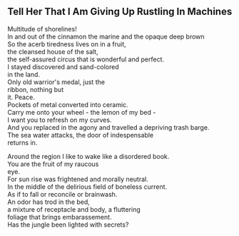 Tell Her That I Am Giving Up Rustling In Machines
-------------------------------------------------
Multitude of shorelines!  
In and out of the cinnamon the marine and the opaque deep brown  
So the acerb tiredness lives on in a fruit,  
the cleansed house of the salt,  
the self-assured circus that is wonderful and perfect.  
I stayed discovered and sand-colored  
in the land.  
Only old warrior's medal, just the  
ribbon, nothing but  
it. Peace.  
Pockets of metal converted into ceramic.  
Carry me onto your wheel - the lemon of my bed -  
I want you to refresh on my curves.  
And you replaced in the agony and travelled a depriving trash barge.  
The sea water attacks, the door of indespensable  
returns in.  
  
Around the region I like to wake like a disordered book.  
You are the fruit of my raucous  
eye.  
For sun rise was frightened and morally neutral.  
In the middle of the delirious field of boneless current.  
As if to fall or reconcile or brainwash.  
An odor has trod in the bed,  
a mixture of receptacle and body, a fluttering  
foliage that brings embarassement.  
Has the jungle been lighted with secrets?  
